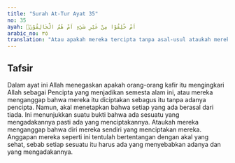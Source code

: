 ```yaml
---
title: "Surah At-Tur Ayat 35"
no: 35
ayah: اَمْ خُلِقُوْا مِنْ غَيْرِ شَيْءٍ اَمْ هُمُ الْخَالِقُوْنَۗ  
arabic_no: ٣٥
translation: "Atau apakah mereka tercipta tanpa asal-usul ataukah mereka yang menciptakan (diri mereka sendiri)?"
---
```


## Tafsir

Dalam ayat ini Allah menegaskan apakah orang-orang kafir itu mengingkari Allah sebagai Pencipta yang menjadikan semesta alam ini, atau mereka menganggap bahwa mereka itu diciptakan sebagus itu tanpa adanya pencipta. Namun, akal menetapkan bahwa setiap yang ada berasal dari tiada. Ini menunjukkan suatu bukti bahwa ada sesuatu yang mengadakannya pasti ada yang menciptakannya. Ataukah mereka menganggap bahwa diri mereka sendiri yang menciptakan mereka. Anggapan mereka seperti ini tentulah bertentangan dengan akal yang sehat, sebab setiap sesuatu itu harus ada yang menyebabkan adanya dan yang mengadakannya.
